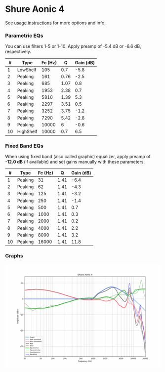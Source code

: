 # Shure Aonic 4
See [usage instructions](https://github.com/jaakkopasanen/AutoEq#usage) for more options and info.

### Parametric EQs
You can use filters 1-5 or 1-10. Apply preamp of -5.4 dB or -6.6 dB, respectively.

|   # | Type      |   Fc (Hz) |    Q |   Gain (dB) |
|-----|-----------|-----------|------|-------------|
|   1 | LowShelf  |       105 | 0.7  |        -5.8 |
|   2 | Peaking   |       161 | 0.76 |        -2.5 |
|   3 | Peaking   |       685 | 1.07 |         0.8 |
|   4 | Peaking   |      1953 | 2.38 |         0.7 |
|   5 | Peaking   |      5810 | 1.39 |         5.3 |
|   6 | Peaking   |      2297 | 3.51 |         0.5 |
|   7 | Peaking   |      3252 | 3.75 |        -1.2 |
|   8 | Peaking   |      7290 | 5.42 |        -2.8 |
|   9 | Peaking   |     10000 | 6    |        -0.6 |
|  10 | HighShelf |     10000 | 0.7  |         6.5 |

### Fixed Band EQs
When using fixed band (also called graphic) equalizer, apply preamp of **-12.0 dB** (if available) and set gains manually with these parameters.

|   # | Type    |   Fc (Hz) |    Q |   Gain (dB) |
|-----|---------|-----------|------|-------------|
|   1 | Peaking |        31 | 1.41 |        -6.4 |
|   2 | Peaking |        62 | 1.41 |        -4.3 |
|   3 | Peaking |       125 | 1.41 |        -3.2 |
|   4 | Peaking |       250 | 1.41 |        -1.4 |
|   5 | Peaking |       500 | 1.41 |         0.7 |
|   6 | Peaking |      1000 | 1.41 |         0.3 |
|   7 | Peaking |      2000 | 1.41 |         0.2 |
|   8 | Peaking |      4000 | 1.41 |         2.2 |
|   9 | Peaking |      8000 | 1.41 |         3.2 |
|  10 | Peaking |     16000 | 1.41 |        11.8 |

### Graphs
![](./Shure%20Aonic%204.png)
